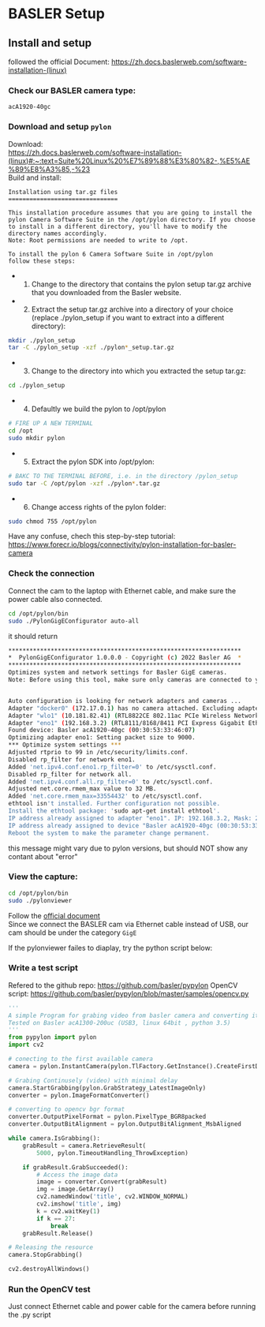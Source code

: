 # BASLER Setup
## Install and setup
followed the official Document: https://zh.docs.baslerweb.com/software-installation-(linux)
### Check our BASLER camera type:
`acA1920-40gc`
### Download and setup `pylon`
Download:  
https://zh.docs.baslerweb.com/software-installation-(linux)#:~:text=Suite%20Linux%20%E7%89%88%E3%80%82-,%E5%AE%89%E8%A3%85,-%23  
Build and install:  
```
Installation using tar.gz files
===============================

This installation procedure assumes that you are going to install the
pylon Camera Software Suite in the /opt/pylon directory. If you choose
to install in a different directory, you'll have to modify the 
directory names accordingly.
Note: Root permissions are needed to write to /opt.

To install the pylon 6 Camera Software Suite in /opt/pylon
follow these steps:
```

- 1. Change to the directory that contains the pylon setup tar.gz archive that
     you downloaded from the Basler website.
- 2. Extract the setup tar.gz archive into a directory of your choice (replace
     ./pylon_setup if you want to extract into a different directory):
```bash
mkdir ./pylon_setup
tar -C ./pylon_setup -xzf ./pylon*_setup.tar.gz
```
- 3. Change to the directory into which you extracted the setup tar.gz:
```bash
cd ./pylon_setup
```
- 4. Defaultly we build the pylon to /opt/pylon
```bash
# FIRE UP A NEW TERMINAL
cd /opt
sudo mkdir pylon
```
- 5. Extract the pylon SDK into /opt/pylon:
```bash
# BAKC TO THE TERMINAL BEFORE, i.e. in the directory /pylon_setup
sudo tar -C /opt/pylon -xzf ./pylon*.tar.gz
```
- 6. Change access rights of the pylon folder:
```bash
sudo chmod 755 /opt/pylon
```
Have any confuse, chech this step-by-step tutorial: https://www.forecr.io/blogs/connectivity/pylon-installation-for-basler-camera
### Check the connection
Connect the cam to the laptop with Ethernet cable, and make sure the power cable also connected.
```bash
cd /opt/pylon/bin
sudo ./PylonGigEConfigurator auto-all
```
it should return
```bash
******************************************************************
*  PylonGigEConfigurator 1.0.0.0 - Copyright (c) 2022 Basler AG  *
******************************************************************
Optimizes system and network settings for Basler GigE cameras.
Note: Before using this tool, make sure only cameras are connected to your network adapter(s).


Auto configuration is looking for network adapters and cameras ...
Adapter "docker0" (172.17.0.1) has no camera attached. Excluding adapter from optimization.
Adapter "wlo1" (10.181.82.41) (RTL8822CE 802.11ac PCIe Wireless Network Adapter) has no camera attached. Excluding adapter from optimization.
Adapter "eno1" (192.168.3.2) (RTL8111/8168/8411 PCI Express Gigabit Ethernet Controller):
Found device: Basler acA1920-40gc (00:30:53:33:46:07)
Optimizing adapter eno1: Setting packet size to 9000.
*** Optimize system settings ***
Adjusted rtprio to 99 in /etc/security/limits.conf.
Disabled rp_filter for network eno1.
Added 'net.ipv4.conf.eno1.rp_filter=0' to /etc/sysctl.conf.
Disabled rp_filter for network all.
Added 'net.ipv4.conf.all.rp_filter=0' to /etc/sysctl.conf.
Adjusted net.core.rmem_max value to 32 MB.
Added 'net.core.rmem_max=33554432' to /etc/sysctl.conf.
ethtool isn't installed. Further configuration not possible.
Install the ethtool package: 'sudo apt-get install ethtool'.
IP address already assigned to adapter "eno1". IP: 192.168.3.2, Mask: 255.255.255.0 [24]. No changes required.
IP address already assigned to device "Basler acA1920-40gc (00:30:53:33:46:07)". IP: 192.168.3.3, Mask: 255.255.255.0 [24]. No changes required.
Reboot the system to make the parameter change permanent.
```
this message might vary due to pylon versions, but should NOT show any contant about "error"  

### View the capture:
```bash
cd /opt/pylon/bin
sudo ./pylonviewer 
```
Follow the [official document](https://www.forecr.io/blogs/connectivity/pylon-installation-for-basler-camera#:~:text=Then%20the%20user%20interface%20window%20opens.%20Click%20the%20%22Basler%20acA2440%2D35um%22%20option%20under%20USB%20title.)  
Since we connect the BASLER cam via Ethernet cable instead of USB, our cam should be under the category `GigE`  

If the pylonviewer failes to diaplay, try the python script below:

### Write a test script
Refered to the github repo: https://github.com/basler/pypylon
OpenCV script: https://github.com/basler/pypylon/blob/master/samples/opencv.py
```python
'''
A simple Program for grabing video from basler camera and converting it to opencv img.
Tested on Basler acA1300-200uc (USB3, linux 64bit , python 3.5)
'''
from pypylon import pylon
import cv2

# conecting to the first available camera
camera = pylon.InstantCamera(pylon.TlFactory.GetInstance().CreateFirstDevice())

# Grabing Continusely (video) with minimal delay
camera.StartGrabbing(pylon.GrabStrategy_LatestImageOnly)
converter = pylon.ImageFormatConverter()

# converting to opencv bgr format
converter.OutputPixelFormat = pylon.PixelType_BGR8packed
converter.OutputBitAlignment = pylon.OutputBitAlignment_MsbAligned

while camera.IsGrabbing():
    grabResult = camera.RetrieveResult(
        5000, pylon.TimeoutHandling_ThrowException)

    if grabResult.GrabSucceeded():
        # Access the image data
        image = converter.Convert(grabResult)
        img = image.GetArray()
        cv2.namedWindow('title', cv2.WINDOW_NORMAL)
        cv2.imshow('title', img)
        k = cv2.waitKey(1)
        if k == 27:
            break
    grabResult.Release()

# Releasing the resource
camera.StopGrabbing()

cv2.destroyAllWindows()

```
### Run the OpenCV test
Just connect Ethernet cable and power cable for the camera before running the .py script
